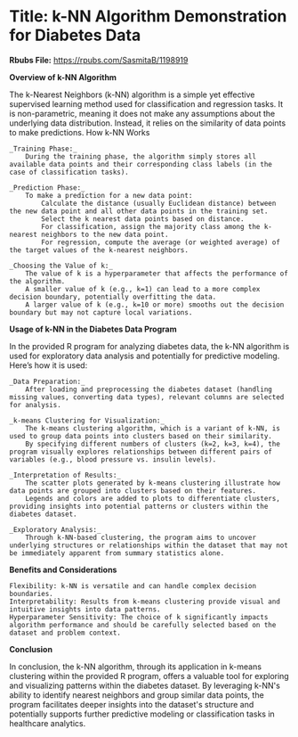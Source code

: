 # Title: k-NN Algorithm Demonstration for Diabetes Data  

**Rbubs File:** https://rpubs.com/SasmitaB/1198919

**Overview of k-NN Algorithm**

The k-Nearest Neighbors (k-NN) algorithm is a simple yet effective supervised learning method used for classification and regression tasks. It is non-parametric, meaning it does not make any assumptions about the underlying data distribution. Instead, it relies on the similarity of data points to make predictions.
How k-NN Works

    _Training Phase:_
        During the training phase, the algorithm simply stores all available data points and their corresponding class labels (in the case of classification tasks).

    _Prediction Phase:_
        To make a prediction for a new data point:
            Calculate the distance (usually Euclidean distance) between the new data point and all other data points in the training set.
            Select the k nearest data points based on distance.
            For classification, assign the majority class among the k-nearest neighbors to the new data point.
            For regression, compute the average (or weighted average) of the target values of the k-nearest neighbors.

    _Choosing the Value of k:_
        The value of k is a hyperparameter that affects the performance of the algorithm.
        A smaller value of k (e.g., k=1) can lead to a more complex decision boundary, potentially overfitting the data.
        A larger value of k (e.g., k=10 or more) smooths out the decision boundary but may not capture local variations.

**Usage of k-NN in the Diabetes Data Program**

In the provided R program for analyzing diabetes data, the k-NN algorithm is used for exploratory data analysis and potentially for predictive modeling. Here’s how it is used:

    _Data Preparation:_
        After loading and preprocessing the diabetes dataset (handling missing values, converting data types), relevant columns are selected for analysis.

    _k-means Clustering for Visualization:_
        The k-means clustering algorithm, which is a variant of k-NN, is used to group data points into clusters based on their similarity.
        By specifying different numbers of clusters (k=2, k=3, k=4), the program visually explores relationships between different pairs of variables (e.g., blood pressure vs. insulin levels).

    _Interpretation of Results:_
        The scatter plots generated by k-means clustering illustrate how data points are grouped into clusters based on their features.
        Legends and colors are added to plots to differentiate clusters, providing insights into potential patterns or clusters within the diabetes dataset.

    _Exploratory Analysis:_
        Through k-NN-based clustering, the program aims to uncover underlying structures or relationships within the dataset that may not be immediately apparent from summary statistics alone.

**Benefits and Considerations**

    Flexibility: k-NN is versatile and can handle complex decision boundaries.
    Interpretability: Results from k-means clustering provide visual and intuitive insights into data patterns.
    Hyperparameter Sensitivity: The choice of k significantly impacts algorithm performance and should be carefully selected based on the dataset and problem context.

**Conclusion**

In conclusion, the k-NN algorithm, through its application in k-means clustering within the provided R program, offers a valuable tool for exploring and visualizing patterns within the diabetes dataset. By leveraging k-NN's ability to identify nearest neighbors and group similar data points, the program facilitates deeper insights into the dataset's structure and potentially supports further predictive modeling or classification tasks in healthcare analytics.

